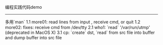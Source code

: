 编程实践代码demo
<hr>
多用`man`
1.1 more01: read lines from input , receive cmd, or quit
1.2 more02: fixes: receive cmd from /dev/tty
2.1 who1: `read` '/var/run/utmp' (deprecated in MacOS X)
3.1 cp: `create` dst, `read` from src file into buffer and dump buffer into src file